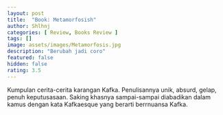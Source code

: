```yaml
---
layout: post
title:  "Book: Metamorfosish"
author: Shlhnj
categories: [ Review, Books Review ]
tags: []
image: assets/images/Metamorfosis.jpg
description: "Berubah jadi coro"
featured: false
hidden: false
rating: 3.5
---
```


Kumpulan cerita-cerita karangan Kafka. Penulisannya unik, absurd, gelap, penuh keputusasaan. Saking khasnya sampai-sampai diabadikan dalam kamus dengan kata Kafkaesque yang berarti berrnuansa Kafka.

